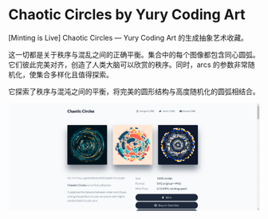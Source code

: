 # Chaotic Circles by Yury Coding Art

[Minting is Live] Chaotic Circles — Yury Coding Art 的生成抽象艺术收藏。

这一切都是关于秩序与混乱之间的正确平衡。集合中的每个图像都包含同心圆弧。它们彼此完美对齐，创造了人类大脑可以欣赏的秩序。同时，arcs 的参数非常随机化，使集合多样化且值得探索。

它探索了秩序与混沌之间的平衡，将完美的圆形结构与高度随机化的圆弧相结合。

![nft](31312342132.png)
